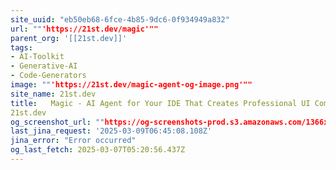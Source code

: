 ```yaml
---
site_uuid: "eb50eb68-6fce-4b85-9dc6-0f934949a832"
url: ""'https://21st.dev/magic'""
parent_org: '[[21st.dev]]'
tags:
- AI-Toolkit
- Generative-AI
- Code-Generators
image: ""'https://21st.dev/magic-agent-og-image.png'""
site_name: 21st.dev
title:   Magic - AI Agent for Your IDE That Creates Professional UI Components |
21st.dev
og_screenshot_url: ""https://og-screenshots-prod.s3.amazonaws.com/1366x768/80/false/d91e4feb614da04bd15c16235e51ff0f3ea99c4f776adc19f78263ac7ed4a898.jpeg""
last_jina_request: '2025-03-09T06:45:08.108Z'
jina_error: "Error occurred"
og_last_fetch: 2025-03-07T05:20:56.437Z
---
```


